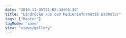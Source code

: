 ```yaml
---
date: "2016-11-05T21:05:33+05:30"
title: "Eindrücke aus dem Medieninformatik Bachelor"
tags: ["Master"]
tagMode: 'some'
view: "views/gallery"
---
```


